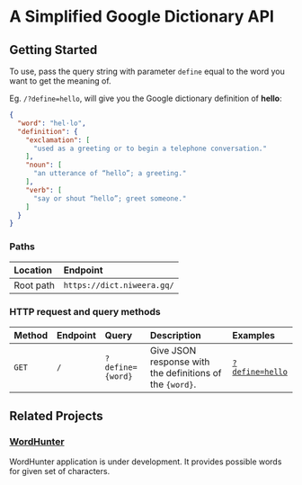 # A Simplified Google Dictionary API

## Getting Started

To use, pass the query string with parameter `define` equal to the word you want to get the meaning of.

Eg. `/?define=hello`, will give you the Google dictionary definition of **hello**:

```json
{
  "word": "hel·lo",
  "definition": {
    "exclamation": [
      "used as a greeting or to begin a telephone conversation."
    ],
    "noun": [
      "an utterance of “hello”; a greeting."
    ],
    "verb": [
      "say or shout “hello”; greet someone."
    ]
  }
}
```

### Paths

| Location | Endpoint |
| :-- | :-- |
| Root path | `https://dict.niweera.gq/`|

### HTTP request and query methods

| Method | Endpoint | Query | Description | Examples |
| :-- | :-- | :-- | :-- | :-- |
| `GET` | `/` | `?define={word}` | Give JSON response with the definitions of the `{word}`. | [`?define=hello`](https://dict.niweera.gq/?define=hello) |

## Related Projects

### [WordHunter](https://github.com/Niweera/wordhunter)

WordHunter application is under development. It provides possible words for given set of characters.

